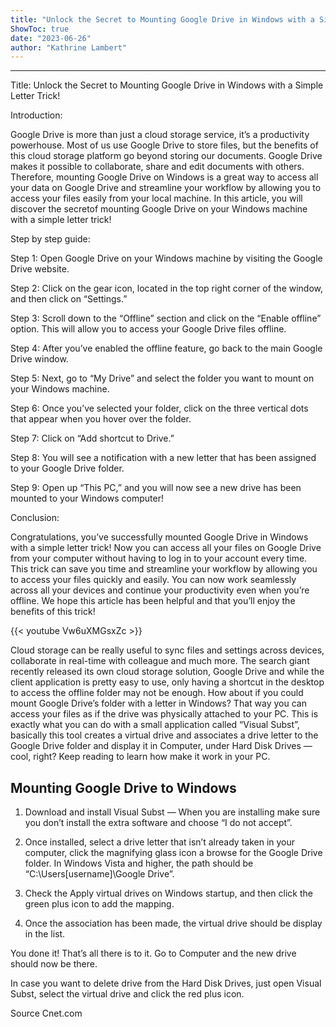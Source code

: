```yaml
---
title: "Unlock the Secret to Mounting Google Drive in Windows with a Simple Letter Trick!"
ShowToc: true 
date: "2023-06-26"
author: "Kathrine Lambert"
---
```

*****
Title: Unlock the Secret to Mounting Google Drive in Windows with a Simple Letter Trick!

Introduction: 

Google Drive is more than just a cloud storage service, it’s a productivity powerhouse. Most of us use Google Drive to store files, but the benefits of this cloud storage platform go beyond storing our documents. Google Drive makes it possible to collaborate, share and edit documents with others. Therefore, mounting Google Drive on Windows is a great way to access all your data on Google Drive and streamline your workflow by allowing you to access your files easily from your local machine. In this article, you will discover the secretof mounting Google Drive on your Windows machine with a simple letter trick!

Step by step guide: 

Step 1: Open Google Drive on your Windows machine by visiting the Google Drive website.

Step 2: Click on the gear icon, located in the top right corner of the window, and then click on “Settings.”

Step 3: Scroll down to the “Offline” section and click on the “Enable offline” option. This will allow you to access your Google Drive files offline.

Step 4: After you’ve enabled the offline feature, go back to the main Google Drive window.

Step 5: Next, go to “My Drive” and select the folder you want to mount on your Windows machine.

Step 6: Once you’ve selected your folder, click on the three vertical dots that appear when you hover over the folder.

Step 7: Click on “Add shortcut to Drive.”

Step 8: You will see a notification with a new letter that has been assigned to your Google Drive folder.

Step 9: Open up “This PC,” and you will now see a new drive has been mounted to your Windows computer!

Conclusion: 

Congratulations, you’ve successfully mounted Google Drive in Windows with a simple letter trick! Now you can access all your files on Google Drive from your computer without having to log in to your account every time. This trick can save you time and streamline your workflow by allowing you to access your files quickly and easily. You can now work seamlessly across all your devices and continue your productivity even when you’re offline. We hope this article has been helpful and that you’ll enjoy the benefits of this trick!

{{< youtube Vw6uXMGsxZc >}} 



Cloud storage can be really useful to sync files and settings across devices, collaborate in real-time with colleague and much more. The search giant recently released its own cloud storage solution, Google Drive and while the client application is pretty easy to use, only having a shortcut in the desktop to access the offline folder may not be enough. How about if you could mount Google Drive’s folder with a letter in Windows? That way you can access your files as if the drive was physically attached to your PC. This is exactly what you can do with a small application called “Visual Subst”, basically this tool creates a virtual drive and associates a drive letter to the Google Drive folder and display it in Computer, under Hard Disk Drives — cool, right? Keep reading to learn how make it work in your PC.
 
## Mounting Google Drive to Windows
 
1. Download and install Visual Subst — When you are installing make sure you don’t install the extra software and choose “I do not accept”.
 
2. Once installed, select a drive letter that isn’t already taken in your computer, click the magnifying glass icon a browse for the Google Drive folder. In Windows Vista and higher, the path should be “C:\Users\[username]\Google Drive”.
 

 
3. Check the Apply virtual drives on Windows startup, and then click the green plus icon to add the mapping.
 
4. Once the association has been made, the virtual drive should be display in the list.
 
You done it! That’s all there is to it. Go to Computer and the new drive should now be there.
 
In case you want to delete drive from the Hard Disk Drives, just open Visual Subst, select the virtual drive and click the red plus icon.
 
Source Cnet.com




